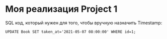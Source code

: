 # Моя реализация Project 1

SQL код, который нужен для того, чтобы вручную назначить Timestamp:
```
UPDATE Book SET taken_at='2021-05-07 08:00:00' WHERE id=1;
```
